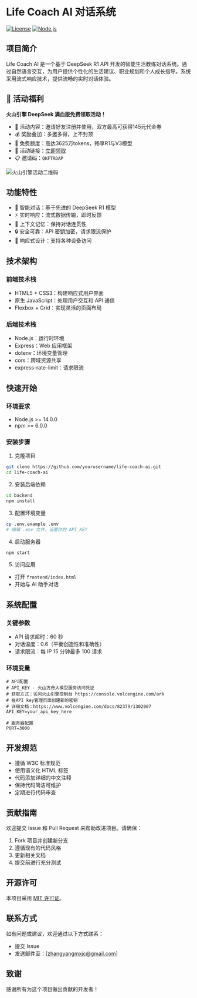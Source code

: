 # Life Coach AI 对话系统

[![License](https://img.shields.io/badge/license-MIT-blue.svg)](LICENSE)
[![Node.js](https://img.shields.io/badge/node-%3E%3D14.0.0-brightgreen.svg)](https://nodejs.org/)

## 项目简介

Life Coach AI 是一个基于 DeepSeek R1 API 开发的智能生活教练对话系统。通过自然语言交互，为用户提供个性化的生活建议、职业规划和个人成长指导。系统采用流式响应技术，提供流畅的实时对话体验。

## 🎁 活动福利

**火山引擎 DeepSeek 满血版免费领取活动！**

- 🎯 活动内容：邀请好友注册并使用，双方最高可获得145元代金券
- 💰 奖励叠加：多邀多得，上不封顶
- 🚀 免费额度：高达3625万tokens，畅享R1与V3模型
- 🔗 活动链接：[立即领取](https://www.volcengine.com/experience/ark?utm_term=202502dsinvite&ac=DSASUQY5&rc=QKFTRDAP)
- 📋 邀请码：`QKFTRDAP`

![火山引擎活动二维码](https://p3-armor.byteimg.com/tos-cn-i-49unhts6dw/dfe75f2c4a694e9e9c79f0ed7ea0cffc~tplv-49unhts6dw-image.image)

## 功能特性

- 🤖 智能对话：基于先进的 DeepSeek R1 模型
- ⚡ 实时响应：流式数据传输，即时反馈
- 💾 上下文记忆：保持对话连贯性
- 🔒 安全可靠：API 密钥加密，请求限流保护
- 📱 响应式设计：支持各种设备访问

## 技术架构

### 前端技术栈

- HTML5 + CSS3：构建响应式用户界面
- 原生 JavaScript：处理用户交互和 API 通信
- Flexbox + Grid：实现灵活的页面布局

### 后端技术栈

- Node.js：运行时环境
- Express：Web 应用框架
- dotenv：环境变量管理
- cors：跨域资源共享
- express-rate-limit：请求限流

## 快速开始

### 环境要求

- Node.js >= 14.0.0
- npm >= 6.0.0

### 安装步骤

1. 克隆项目
```bash
git clone https://github.com/yourusername/life-coach-ai.git
cd life-coach-ai
```

2. 安装后端依赖
```bash
cd backend
npm install
```

3. 配置环境变量
```bash
cp .env.example .env
# 编辑 .env 文件，设置你的 API_KEY
```

4. 启动服务器
```bash
npm start
```

5. 访问应用
- 打开 `frontend/index.html`
- 开始与 AI 助手对话

## 系统配置

### 关键参数

- API 请求超时：60 秒
- 对话温度：0.6（平衡创造性和准确性）
- 请求限流：每 IP 15 分钟最多 100 请求

### 环境变量

```env
# API配置
# API_KEY - 火山方舟大模型服务访问凭证
# 获取方式：访问火山引擎控制台 https://console.volcengine.com/ark
# 在API key管理页面创建新的密钥
# 详细文档：https://www.volcengine.com/docs/82379/1302007
API_KEY=your_api_key_here

# 服务器配置
PORT=3000
```

## 开发规范

- 遵循 W3C 标准规范
- 使用语义化 HTML 标签
- 代码添加详细的中文注释
- 保持代码简洁可维护
- 定期进行代码审查

## 贡献指南

欢迎提交 Issue 和 Pull Request 来帮助改进项目。请确保：

1. Fork 项目并创建新分支
2. 遵循现有的代码风格
3. 更新相关文档
4. 提交前进行充分测试

## 开源许可

本项目采用 [MIT 许可证](LICENSE)。

## 联系方式

如有问题或建议，欢迎通过以下方式联系：

- 提交 Issue
- 发送邮件至：[zhangyangmxjc@gmail.com]

## 致谢

感谢所有为这个项目做出贡献的开发者！